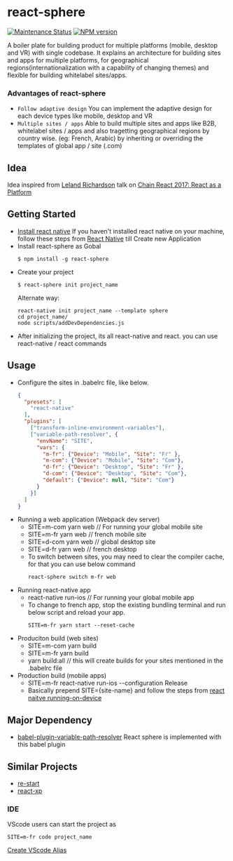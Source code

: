 # react-sphere
[![Maintenance Status][status-image]][status-url] [![NPM version][npm-image]][npm-url]

A boiler plate for building product for multiple platforms (mobile, desktop and VR) with single codebase.
It explains an architecture for building sites and apps for multiple platforms, for geographical regions(internationalization with a capability of changing themes) and flexible for building whitelabel sites/apps.

### Advantages of react-sphere
- `Follow adaptive design` You can implement the adaptive design for each device types like mobile, desktop and VR
- `Multiple sites / apps` Able to build multiple sites and apps like B2B, whitelabel sites / apps and also tragetting geographical regions by country wise. (eg: French, Arabic) by inheriting or overriding the templates of global app / site (.com)

## Idea
Idea inspired from [Leland Richardson](https://github.com/lelandrichardson) talk on [Chain React 2017: React as a Platform](https://www.youtube.com/watch?v=JaRtmgaNZos)

## Getting Started
- [Install react native](https://facebook.github.io/react-native/docs/getting-started.html#installing-dependencies) If you haven't  installed react native on your machine, follow these steps from [React Native](https://facebook.github.io/react-native/docs/getting-started.html#installing-dependencies) till Create new Application
- Install react-sphere as Gobal
    ```
    $ npm install -g react-sphere
    ```
- Create your project
    ```
    $ react-sphere init project_name
    ```
    Alternate way:
    ```
    react-native init project_name --template sphere
    cd project_name/
    node scripts/addDevDependencies.js
    ```
- After initializing the project, its all react-native and react. you can use react-native / react commands

## Usage
- Configure the sites in .babelrc file, like below.
    ```json
    {
      "presets": [
        "react-native"
      ],
      "plugins": [
        ["transform-inline-environment-variables"],
        ["variable-path-resolver", {
          "envName": "SITE",
          "vars": {
            "m-fr": {"Device": "Mobile", "Site": "Fr" },
            "m-com": {"Device": "Mobile", "Site": "Com"},
            "d-fr": {"Device": "Desktop", "Site": "Fr" },
            "d-com": {"Device": "Desktop", "Site": "Com"},
            "default": {"Device": null, "Site": "Com"}
          }
        }]
      ]
    }
    ```
- Running a web application (Webpack dev server)
    -  SITE=m-com yarn web // For running your global mobile site
    -  SITE=m-fr yarn web // french mobile site
    -  SITE=d-com yarn web // global desktop site
    -  SITE=d-fr yarn web // french desktop
    - To switch between sites, you may need to clear the compiler cache, for that you can use below command
        ```
        react-sphere switch m-fr web
        ```
- Running react-native app
    - react-native run-ios // For running your global mobile app
    - To change to french app, stop the existing bundling terminal and run below script and reload your app.
        ```
        SITE=m-fr yarn start --reset-cache
        ```
- Produciton build (web sites)
    -  SITE=m-com yarn build
    -  SITE=m-fr yarn build
    -  yarn build:all // this will create builds for your sites mentioned in the .babelrc file
- Production build (mobile apps)
    - SITE=m-fr react-native run-ios --configuration Release
    - Basically prepend SITE={site-name} and follow the steps from [react naitve running-on-device](https://facebook.github.io/react-native/docs/running-on-device.html)

## Major Dependency
- [babel-plugin-variable-path-resolver](https://github.com/shameemz/babel-plugin-variable-path-resolver) React sphere is implemented with this babel plugin

## Similar Projects
- [re-start](https://github.com/react-everywhere/re-start)
- [react-xp](https://microsoft.github.io/reactxp/)

### IDE
VScode users can start the project as 
```
SITE=m-fr code project_name  
```
[Create VScode Alias](https://code.visualstudio.com/docs/editor/command-line)

[status-image]: https://img.shields.io/badge/status-maintained-brightgreen.svg
[status-url]: https://github.com/shameemz/react-sphere

[npm-image]: https://img.shields.io/npm/v/react-sphere.svg
[npm-url]: https://www.npmjs.com/package/react-sphere